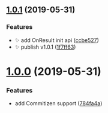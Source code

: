 ## [1.0.1](https://github.com/CodePoem/VOnResult/compare/v1.0.0...v1.0.1) (2019-05-31)


### Features

* :sparkles: add OnResult init api ([ccbe527](https://github.com/CodePoem/VOnResult/commit/ccbe527))
* :sparkles: publish v1.0.1 ([1f7ff63](https://github.com/CodePoem/VOnResult/commit/1f7ff63))



# [1.0.0](https://github.com/CodePoem/VOnResult/compare/784fa4a...v1.0.0) (2019-05-31)


### Features

* add Commitizen support ([784fa4a](https://github.com/CodePoem/VOnResult/commit/784fa4a))



